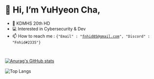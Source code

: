 # 👋 Hi, I’m YuHyeon Cha,</h1>
- 🏫 KDMHS 20th HD <br>
- 💻 Interested in Cybersecurity & Dev <br>
- 📫 How to reach me : 
  <code>{"Email" : "fnhid05@gmail.com", "Discord" : "Fnhid#2335"}</code> 

<br>

[![Anurag's GitHub stats](https://github-readme-stats.vercel.app/api?username=Fnhid&count_private=true&theme=dark)](https://github.com/anuraghazra/github-readme-stats)<br><br>
![Top Langs](https://github-readme-stats.vercel.app/api/top-langs/?username=Fnhid&count_private=true&hide=makefile&layout=compact)
